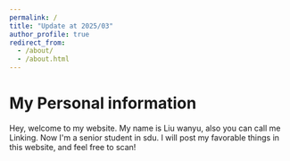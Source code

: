 ```yaml
---
permalink: /
title: "Update at 2025/03"
author_profile: true
redirect_from: 
  - /about/
  - /about.html
---
```

My Personal information
======
Hey, welcome to my website. My name is Liu wanyu, also you can call me Linking. Now I'm a senior student in sdu. I will post my favorable things in this website, and feel free to scan!
